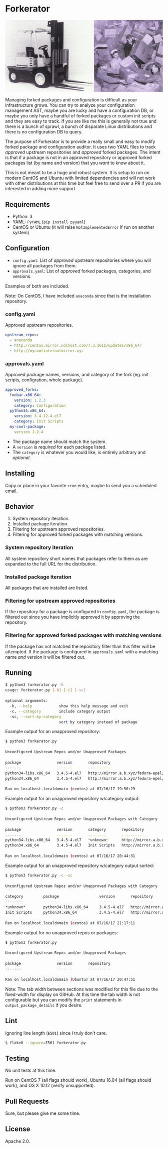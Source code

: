 # Forkerator

![the forkerator](https://github.com/drewrothstein/forkerator/raw/master/errata/forkerator.png)

Managing forked packages and configuration is difficult as your infrastructure grows. You can try to analyze your configuration management AST, maybe you are lucky and have a configuration DB, or maybe you only have a handful of forked packages or custom init scripts and they are easy to track. If you are like me this is generally not true and there is a bunch of sprawl, a bunch of disparate Linux distributions and there is no configuration DB to query.

The purpose of Forkerator is to provide a really small and easy to modify forked package and configuration auditor. It uses two YAML files to track *approved* upstream repositories and *approved* forked packages. The intent is that if a package is not in an approved repository or approved forked packages list (by name and version) that you *want* to know about it.

This is not meant to be a huge and robust system. It is setup to run on modern CentOS and Ubuntu with limited dependencies and will not work with other distributions at this time but feel free to send over a PR if you are interested in adding more support.

## Requirements

* Python: 3
* YAML: `PyYAML` (`pip install pyyaml`)
* CentOS or Ubuntu (it will raise `NotImplementedError` if run on another system)

## Configuration

* `config.yaml`: List of *approved* upstream repositories where you will ignore all packages from them.
* `approvals.yaml`: List of *approved* forked packages, categories, and versions.

Examples of both are included.

Note: On CentOS, I have included `anaconda` since that is the installation repository.

### config.yaml

Approved upstream repositories.

```yaml
upstream_repos:
  - anaconda
  - http://centos.mirror.ndchost.com/7.3.1611/updates/x86_64/
  - http://mycoolinternalmirror.xyz
```

### approvals.yaml

Approved package names, versions, and category of the fork (eg. init scripts, configration, whole package).

```yaml
approved_forks:
  foobar.x86_64:
    version: 1.2.3
    category: Configuration
  python34.x86_64:
    version: 3.4.12-4.el7
    category: Init Scripts
  my-cool-package:
    version 1.2.4
```
* The package name should match the system.
* A `version` is *required* for each package listed.
* The `category` is whatever you would like, is entirely arbitrary and *optional*.

## Installing

Copy or place in your favorite `cron` entry, maybe to send you a scheduled email.

## Behavior

1. System repository iteration.
2. Installed package iteration.
3. Filtering for upstream approved repositories.
4. Filtering for approved forked packages with matching versions.

### System repository iteration

All system repository short names that packages refer to them as are expanded to the full URL for the distribution.

### Installed package iteration

All packages that are installed are listed.

### Filtering for upstream approved repositories

If the repository for a package is configured in `config.yaml`, the package is filtered out since you have implicitly approved it by approving the repository.

### Filtering for approved forked packages with matching versions

If the package has not matched the repository filter than this filter will be attempted. If the package is configured in `approvals.yaml` with a matching name *and* version it will be filtered out.

## Running

```sh
$ python3 forkerator.py -h
usage: forkerator.py [-h] [-c] [-sc]

optional arguments:
  -h, --help            show this help message and exit
  -c, --category        include category output
  -sc, --sort-by-category
                        sort by category instead of package
```

Example output for an unapproved repository:
```sh
$ python3 forkerator.py

Unconfigured Upstream Repos and/or Unapproved Packages

package                version       repository
-------                -------       ----------
python34-libs.x86_64   3.4.5-4.el7   http://mirror.a.b.xyz/fedora-epel/7/x86_64/
python34.x86_64        3.4.5-4.el7   http://mirror.a.b.xyz/fedora-epel/7/x86_64/

Ran on localhost.localdomain (centos) at 07/16/17 19:50:29
```

Example output for an unapproved repository w/category output:
```sh
$ python3 forkerator.py -c

Unconfigured Upstream Repos and/or Unapproved Packages with Category

package                version       category       repository
-------                -------       --------       ----------
python34-libs.x86_64   3.4.5-4.el7   *unknown*      http://mirror.a.b.xyz/fedora-epel/7/x86_64/
python34.x86_64        3.4.5-4.el7   Init Scripts   http://mirror.a.b.xyz/fedora-epel/7/x86_64/

Ran on localhost.localdomain (centos) at 07/16/17 20:44:31
```

Example output for an unapproved repository w/category output sorted:
```sh
$ python3 forkerator.py -c -sc

Unconfigured Upstream Repos and/or Unapproved Packages with Category

category         package                  version       repository
--------         -------                  -------       ----------
*unknown*        python34-libs.x86_64     3.4.5-4.el7   http://mirror.a.b.xyz.net/epel/7/x86_64/
Init Scripts     python34.x86_64          3.4.5-4.el7   http://mirror.a.b.xyz.net/epel/7/x86_64/

Ran on localhost.localdomain (centos) at 07/16/17 21:17:11
```

Example output for no unapproved repos or packages:
```sh
$ python3 forkerator.py

Unconfigured Upstream Repos and/or Unapproved Packages

package                version       repository
-------                -------       ----------

Ran on localhost.localdomain (Ubuntu) at 07/16/17 20:47:51
```

Note: The tab width between sections was modified for this file due to the fixed-width for display on GitHub. At this time the tab width is not configurable but you can modify the `print` statements in `output_package_details` if you desire.

## Lint

Ignoring line length (`E501`) since I truly don't care.

```sh
$ flake8 --ignore=E501 forkerator.py
```

## Testing

No unit tests at this time.

Run on CentOS 7 (all flags should work), Ubuntu 16.04 (all flags should work), and OS X 10.12 (verify unsupported).

## Pull Requests

Sure, but please give me some time.

## License

Apache 2.0.
